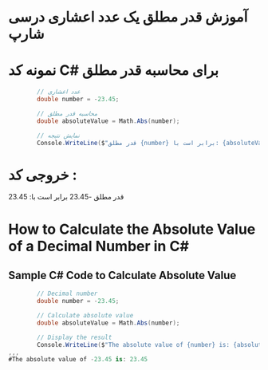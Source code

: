 
# آموزش قدر مطلق یک عدد اعشاری درسی شارپ

# نمونه کد C# برای محاسبه قدر مطلق

```csharp
        // عدد اعشاری
        double number = -23.45;

        // محاسبه قدر مطلق
        double absoluteValue = Math.Abs(number);

        // نمایش نتیجه
        Console.WriteLine($"قدر مطلق {number} برابر است با: {absoluteValue}");
```
# خروجی کد :

قدر مطلق -23.45 برابر است با: 23.45
# How to Calculate the Absolute Value of a Decimal Number in C#

## Sample C# Code to Calculate Absolute Value

```csharp
        // Decimal number
        double number = -23.45;

        // Calculate absolute value
        double absoluteValue = Math.Abs(number);

        // Display the result
        Console.WriteLine($"The absolute value of {number} is: {absoluteValue}");
,,,
#The absolute value of -23.45 is: 23.45
